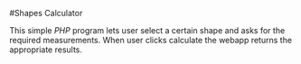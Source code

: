 #Shapes Calculator

This simple *PHP* program lets user select a certain shape and asks for the required measurements. When user clicks calculate the webapp returns the appropriate results.
